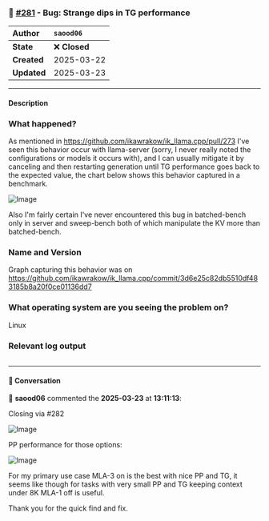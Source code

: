 ### 🐛 [#281](https://github.com/ikawrakow/ik_llama.cpp/issues/281) - Bug: Strange dips in TG performance

| **Author** | `saood06` |
| :--- | :--- |
| **State** | ❌ **Closed** |
| **Created** | 2025-03-22 |
| **Updated** | 2025-03-23 |

---

#### Description

### What happened?

As mentioned in https://github.com/ikawrakow/ik_llama.cpp/pull/273 I've seen this behavior occur with llama-server (sorry, I never really noted the configurations or models it occurs with), and I can usually mitigate it by canceling and then restarting generation until TG performance goes back to the expected value, the chart below shows this behavior captured in a benchmark.

![Image](https://github.com/user-attachments/assets/3e788edb-c182-40fa-943b-17ab011ee91f)

Also I'm fairly certain I've never encountered this bug in batched-bench only in server and sweep-bench both of which manipulate the KV more than batched-bench.

### Name and Version

Graph capturing this behavior was on https://github.com/ikawrakow/ik_llama.cpp/commit/3d6e25c82db5510df483185b8a20f0ce01136dd7

### What operating system are you seeing the problem on?

Linux

### Relevant log output

```shell

```

---

#### 💬 Conversation

👤 **saood06** commented the **2025-03-23** at **13:11:13**:<br>

Closing via #282 

![Image](https://github.com/user-attachments/assets/728a3265-82e8-4817-9ebf-a8165dc63205)

PP performance for those options:

![Image](https://github.com/user-attachments/assets/533d51dc-cc13-4c19-babd-b88173760e00)

For my primary use case MLA-3 on is the best with nice PP and TG, it seems like though for tasks with very small PP and TG keeping context under 8K MLA-1 off is useful.

Thank you for the quick find and fix.